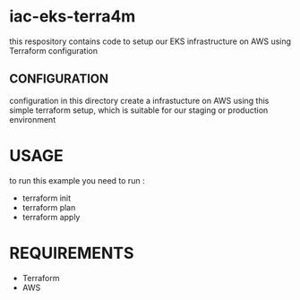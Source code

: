
# iac-eks-terra4m
this respository contains code to setup our EKS infrastructure on AWS using Terraform configuration 
## CONFIGURATION
configuration in this directory create a infrastucture on AWS using this simple terraform setup, which is suitable for our staging or production environment
# USAGE
to run this example you need to run :
- terraform init
- terraform plan
- terraform apply

# REQUIREMENTS
- Terraform
- AWS

